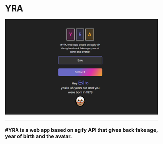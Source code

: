 # YRA
<img src="public/screenshot.png" />
<hr />

### #YRA is a web app based on agify API that gives back fake age, year of birth and the avatar.

